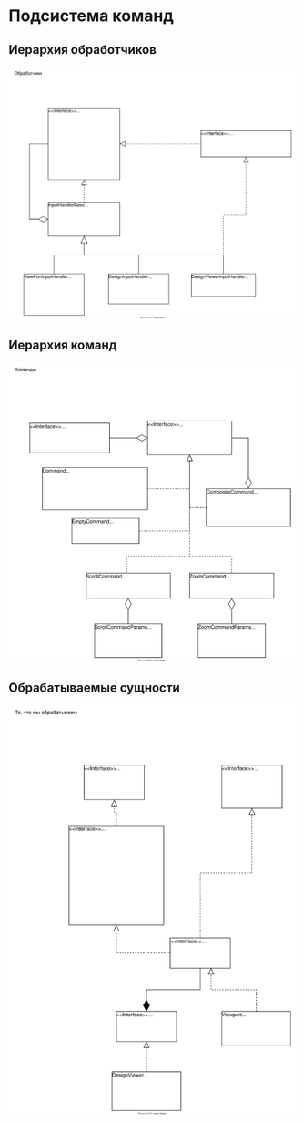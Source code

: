 
# Подсистема команд

## Иерархия обработчиков

<img src="UML/Handlers.svg" width="1000">

## Иерархия команд

<img src="UML/Commands.svg" width="1000">

## Обрабатываемые сущности

<img src="UML/Handable.svg" width="1000">